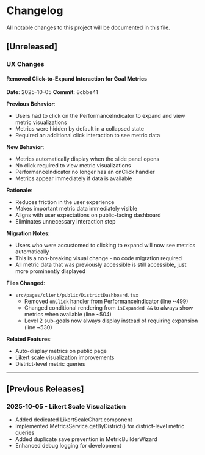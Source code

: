 # Changelog

All notable changes to this project will be documented in this file.

## [Unreleased]

### UX Changes

#### Removed Click-to-Expand Interaction for Goal Metrics
**Date**: 2025-10-05
**Commit**: 8cbbe41

**Previous Behavior**:
- Users had to click on the PerformanceIndicator to expand and view metric visualizations
- Metrics were hidden by default in a collapsed state
- Required an additional click interaction to see metric data

**New Behavior**:
- Metrics automatically display when the slide panel opens
- No click required to view metric visualizations
- PerformanceIndicator no longer has an onClick handler
- Metrics appear immediately if data is available

**Rationale**:
- Reduces friction in the user experience
- Makes important metric data immediately visible
- Aligns with user expectations on public-facing dashboard
- Eliminates unnecessary interaction step

**Migration Notes**:
- Users who were accustomed to clicking to expand will now see metrics automatically
- This is a non-breaking visual change - no code migration required
- All metric data that was previously accessible is still accessible, just more prominently displayed

**Files Changed**:
- `src/pages/client/public/DistrictDashboard.tsx`
  - Removed `onClick` handler from PerformanceIndicator (line ~499)
  - Changed conditional rendering from `isExpanded &&` to always show metrics when available (line ~504)
  - Level 2 sub-goals now always display instead of requiring expansion (line ~530)

**Related Features**:
- Auto-display metrics on public page
- Likert scale visualization improvements
- District-level metric queries

---

## [Previous Releases]

### 2025-10-05 - Likert Scale Visualization
- Added dedicated LikertScaleChart component
- Implemented MetricsService.getByDistrict() for district-level metric queries
- Added duplicate save prevention in MetricBuilderWizard
- Enhanced debug logging for development
